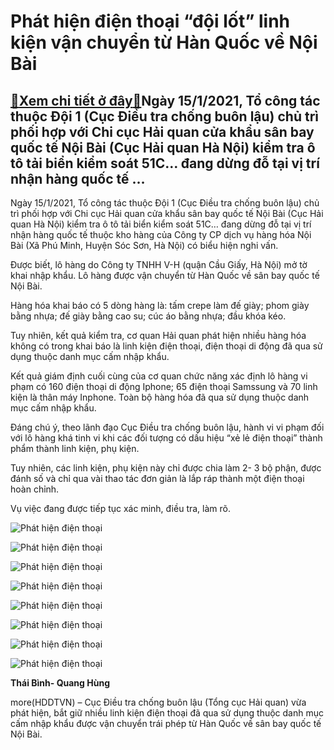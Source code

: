 Phát hiện điện thoại “đội lốt” linh kiện vận chuyển từ Hàn Quốc về Nội Bài
==========================================================================

[:gift:Xem chi tiết ở đây:gift:](https://hddtvn.com/phat-hien-dien-thoai-doi-lot-linh-kien-van-chuyen-tu-han-quoc-ve-noi-bai/)Ngày 15/1/2021, Tổ công tác thuộc Đội 1 (Cục Điều tra chống buôn lậu) chủ trì phối hợp với Chi cục Hải quan cửa khẩu sân bay quốc tế Nội Bài (Cục Hải quan Hà Nội) kiểm tra ô tô tải biển kiểm soát 51C… đang dừng đỗ tại vị trí nhận hàng quốc tế …
----------------------------------------------------------------------------------------------------------------------------------------------------------------------------------------------------------------------------------------------------


Ngày 15/1/2021, Tổ công tác thuộc Đội 1 (Cục Điều tra chống buôn lậu) chủ trì phối hợp với Chi cục Hải quan cửa khẩu sân bay quốc tế Nội Bài (Cục Hải quan Hà Nội) kiểm tra ô tô tải biển kiểm soát 51C… đang dừng đỗ tại vị trí nhận hàng quốc tế thuộc kho hàng của Công ty CP dịch vụ hàng hóa Nội Bài (Xã Phú Minh, Huyện Sóc Sơn, Hà Nội) có biểu hiện nghi vấn.


Được biết, lô hàng do Công ty TNHH V-H (quận Cầu Giấy, Hà Nội) mở tờ khai nhập khẩu. Lô hàng được vận chuyển từ Hàn Quốc về sân bay quốc tế Nội Bài.


Hàng hóa khai báo có 5 dòng hàng là: tấm crepe làm đế giày; phom giày bằng nhựa; đế giày bằng cao su; cúc áo bằng nhựa; đầu khóa kéo.


Tuy nhiên, kết quả kiểm tra, cơ quan Hải quan phát hiện nhiều hàng hóa không có trong khai báo là linh kiện điện thoại, điện thoại di động đã qua sử dụng thuộc danh mục cấm nhập khẩu.


Kết quả giám định cuối cùng của cơ quan chức năng xác định lô hàng vi phạm có 160 điện thoại di động Iphone; 65 điện thoại Samssung và 70 linh kiện là thân máy Inphone. Toàn bộ hàng hóa đã qua sử dụng thuộc danh mục cấm nhập khẩu.


Đáng chú ý, theo lãnh đạo Cục Điều tra chống buôn lậu, hành vi vi phạm đối với lô hàng khá tinh vi khi các đối tượng có dấu hiệu “xẻ lẻ điện thoại” thành phẩm thành linh kiện, phụ kiện.


Tuy nhiên, các linh kiện, phụ kiện này chỉ được chia làm 2- 3 bộ phận, được đánh số và chỉ qua vài thao tác đơn giản là lắp ráp thành một điện thoại hoàn chỉnh.


Vụ việc đang được tiếp tục xác minh, điều tra, làm rõ.





![Phát hiện điện thoại ](https://hddtvn.com/wp-content/uploads/2021/02/3093518.jpg "“Xé lẻ điện thoại” thành linh kiện vận chuyển từ Hàn Quốc về Nội Bài")






![Phát hiện điện thoại ](https://hddtvn.com/wp-content/uploads/2021/02/79500234.jpg "“Xé lẻ điện thoại” thành linh kiện vận chuyển từ Hàn Quốc về Nội Bài")






![Phát hiện điện thoại ](https://hddtvn.com/wp-content/uploads/2021/02/88260901.jpg "“Xé lẻ điện thoại” thành linh kiện vận chuyển từ Hàn Quốc về Nội Bài")






![Phát hiện điện thoại ](https://hddtvn.com/wp-content/uploads/2021/02/70077804.jpg "“Xé lẻ điện thoại” thành linh kiện vận chuyển từ Hàn Quốc về Nội Bài")






![Phát hiện điện thoại ](https://hddtvn.com/wp-content/uploads/2021/02/1355017.jpg "“Xé lẻ điện thoại” thành linh kiện vận chuyển từ Hàn Quốc về Nội Bài")






![Phát hiện điện thoại ](https://hddtvn.com/wp-content/uploads/2021/02/66392661.jpg "“Xé lẻ điện thoại” thành linh kiện vận chuyển từ Hàn Quốc về Nội Bài")






![Phát hiện điện thoại ](https://hddtvn.com/wp-content/uploads/2021/02/976881.jpg "“Xé lẻ điện thoại” thành linh kiện vận chuyển từ Hàn Quốc về Nội Bài")






![Phát hiện điện thoại ](https://hddtvn.com/wp-content/uploads/2021/02/99196009.jpg "“Xé lẻ điện thoại” thành linh kiện vận chuyển từ Hàn Quốc về Nội Bài")




**Thái Bình- Quang Hùng**



more(HDDTVN) – Cục Điều tra chống buôn lậu (Tổng cục Hải quan) vừa phát hiện, bắt giữ nhiều linh kiện điện thoại đã qua sử dụng thuộc danh mục cấm nhập khẩu được vận chuyển trái phép từ Hàn Quốc về sân bay quốc tế Nội Bài.

